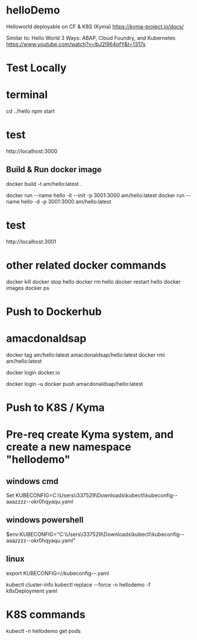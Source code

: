 # helloDemo
Helloworld deployable on CF & K8S (Kyma)
https://kyma-project.io/docs/

Similar to:
Hello World 3 Ways: ABAP, Cloud Foundry, and Kubernetes
https://www.youtube.com/watch?v=lbJ2I964pfY&t=1317s


# Test Locally
# terminal
cd ../hello
npm start

# test
http://localhost:3000



## Build & Run docker image
docker build -t am/hello:latest .

docker run --name hello -it --init -p 3001:3000  am/hello:latest
docker run --name hello -d -p 3001:3000  am/hello:latest

# test
http://localhost:3001

# other related docker commands
docker kill
docker stop hello
docker rm hello
docker restart hello
docker images
docker ps


# Push to Dockerhub
# amacdonaldsap
docker tag am/hello:latest amacdonaldsap/hello:latest
docker rmi am/hello:latest

docker login docker.io


docker login -u <userid>
docker push amacdonaldsap/hello:latest


# Push to K8S / Kyma
# Pre-req create Kyma system, and create a new namespace "hellodemo"

## windows cmd
Set KUBECONFIG=C:\Users\i337529\Downloads\kubectl\kubeconfig--aaazzzz--okr0hqyaqu.yaml 
## windows powershell
$env:KUBECONFIG="C:\Users\i337529\Downloads\kubectl\kubeconfig--aaazzzz--okr0hqyaqu.yaml" 
## linux
export KUBECONFIG=/<path>/kubeconfig--<kymasystem>.yaml 

kubectl cluster-info 
kubectl replace --force -n hellodemo -f k8sDeployment.yaml  


# K8S commands
kubectl -n hellodemo get pods


